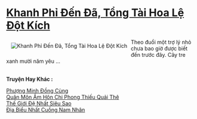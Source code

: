 <a href="https://truyentiki.com/khanh-phi-den-da-tong-tai-hoa-le-dot-kich.30421/" title="Khanh Phỉ Đến Đã, Tổng Tài Hoa Lệ Đột Kích"><h1>Khanh Phỉ Đến Đã, Tổng Tài Hoa Lệ Đột Kích</h1></a><div style="display:table"><img align="right" style="float: left; padding: 10px;" src="https://truyentiki.com/a/img/str/src/30421.jpg" alt="Khanh Phỉ Đến Đã, Tổng Tài Hoa Lệ Đột Kích">Theo đuổi một trợ lý nhỏ chưa bao giờ được biết đến trước đây. Cây tre xanh mười năm yêu ...</div><p><br><b>Truyện Hay Khác :</b></p><a href="https://truyentiki.com/phuong-minh-dong-cung.30420/" alt="Phượng Minh Đồng Cùng">Phượng Minh Đồng Cùng</a><br/><a href="https://github.com/nownovels/truyenhay/tree/master/truyenhay/30368/README.md" alt="Quân Môn Ấm Hôn Chi Phong Thiếu Quải Thê">Quân Môn Ấm Hôn Chi Phong Thiếu Quải Thê</a><br/><a href="https://github.com/nownovels/truyenhay/tree/master/truyenhay/30537/README.md" alt="Thế Giới Đệ Nhất Siêu Sao">Thế Giới Đệ Nhất Siêu Sao</a><br/><a href="https://truyentiki.wordpress.com/2020/06/08/dia-bieu-nhat-cuong-nam-nhan/" alt="Địa Biểu Nhất Cuồng Nam Nhân">Địa Biểu Nhất Cuồng Nam Nhân</a><br/>